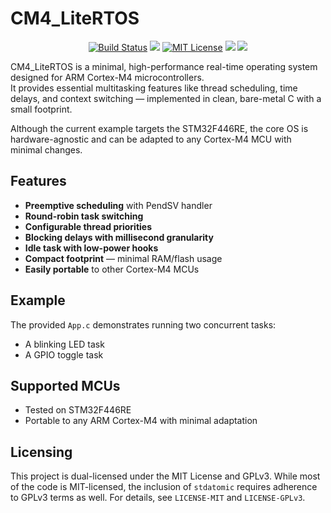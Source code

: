 # CM4_LiteRTOS

<p align="center">
    <a href="https://github.com/imahjoub/CM4_LiteRTOS/actions">
        <img src="https://github.com/imahjoub/CM4_LiteRTOS/actions/workflows/CM4_LiteRTOS.yml/badge.svg" alt="Build Status"></a>
    <a href="https://github.com/imahjoub/CM4_LiteRTOS/issues">
        <img src="https://custom-icon-badges.herokuapp.com/github/issues-raw/imahjoub/CM4_LiteRTOS?logo=github%22%20alt=%22Issues" /></a>
    <a href="https://github.com/imahjoub/CM4_LiteRTOS/blob/main/LICENSE">
        <img src="https://img.shields.io/badge/License-MIT-yellow.svg" alt="MIT License"></a>
    <a href="https://github.com/imahjoub/CM4_LiteRTOS" alt="GitHub code size in bytes">
        <img src="https://img.shields.io/github/languages/code-size/imahjoub/CM4_LiteRTOS" /></a>
    <a href="https://github.com/imahjoub/CM4_LiteRTOS" alt="Activity">
        <img src="https://img.shields.io/github/commit-activity/y/imahjoub/CM4_LiteRTOS" /></a>
</p>


CM4_LiteRTOS is a minimal, high-performance real-time operating system designed for ARM Cortex-M4 microcontrollers.  
It provides essential multitasking features like thread scheduling, time delays, and context switching — implemented in clean, bare-metal C with a small footprint.

Although the current example targets the STM32F446RE, the core OS is hardware-agnostic and can be adapted to any Cortex-M4 MCU with minimal changes.

## Features
- **Preemptive scheduling** with PendSV handler
- **Round-robin task switching**
- **Configurable thread priorities**
- **Blocking delays with millisecond granularity**
- **Idle task with low-power hooks**
- **Compact footprint** — minimal RAM/flash usage
- **Easily portable** to other Cortex-M4 MCUs

## Example
The provided `App.c` demonstrates running two concurrent tasks:
- A blinking LED task
- A GPIO toggle task

## Supported MCUs
- Tested on STM32F446RE
- Portable to any ARM Cortex-M4 with minimal adaptation

## Licensing
This project is dual-licensed under the MIT License and GPLv3. While most of the code is MIT-licensed,
the inclusion of `stdatomic` requires adherence to GPLv3 terms as well.
For details, see `LICENSE-MIT` and `LICENSE-GPLv3`.
